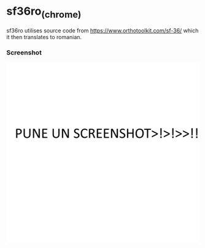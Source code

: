 # sf36ro<sub>(chrome)</sub>
sf36ro utilises source code from https://www.orthotoolkit.com/sf-36/ which it then translates to romanian.

### Screenshot
![/img/screenshot.png not loaded correctly](/img/screenshot.png)
